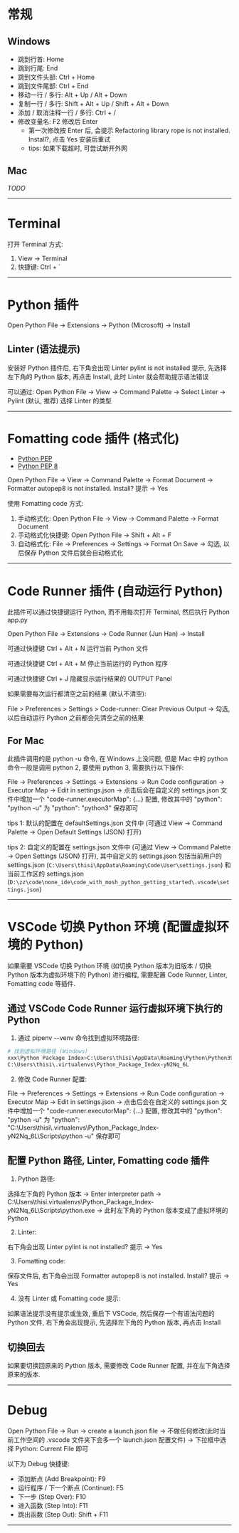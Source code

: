
# 常规

## Windows

- 跳到行首: Home
- 跳到行尾: End
- 跳到文件头部: Ctrl + Home
- 跳到文件尾部: Ctrl + End
- 移动一行 / 多行: Alt + Up / Alt + Down
- 复制一行 / 多行: Shift + Alt + Up / Shift + Alt + Down
- 添加 / 取消注释一行 / 多行: Ctrl + /
- 修改变量名: F2 修改后 Enter
  - 第一次修改按 Enter 后, 会提示 Refactoring library rope is not installed. Install?, 点击 Yes 安装后重试
  - tips: 如果下载超时, 可尝试断开外网

## Mac

_TODO_

---

# Terminal

打开 Terminal 方式:

1. View -> Terminal
2. 快捷键: Ctrl + `

---

# Python 插件

Open Python File -> Extensions -> Python (Microsoft) -> Install

## Linter (语法提示)

安装好 Python 插件后, 右下角会出现 Linter pylint is not installed 提示, 先选择左下角的 Python 版本, 再点击 Install, 此时 Linter 就会帮助提示语法错误

可以通过: Open Python File -> View -> Command Palette -> Select Linter -> Pylint (默认, 推荐) 选择 Linter 的类型

---

# Fomatting code 插件 (格式化)

- [Python PEP](https://www.python.org/dev/peps/)
- [Python PEP 8](https://www.python.org/dev/peps/pep-0008/)

Open Python File -> View -> Command Palette -> Format Document -> Formatter autopep8 is not installed. Install? 提示 -> Yes

使用 Fomatting code 方式:

1. 手动格式化: Open Python File -> View -> Command Palette -> Format Document
2. 手动格式化快捷键: Open Python File -> Shift + Alt + F
3. 自动格式化: File -> Preferences -> Settings -> Format On Save -> 勾选, 以后保存 Python 文件后就会自动格式化

---

# Code Runner 插件 (自动运行 Python)

此插件可以通过快捷键运行 Python, 而不用每次打开 Terminal, 然后执行 Python app.py

Open Python File -> Extensions -> Code Runner (Jun Han) -> Install

可通过快捷键 Ctrl + Alt + N 运行当前 Python 文件

可通过快捷键 Ctrl + Alt + M 停止当前运行的 Python 程序

可通过快捷键 Ctrl + J 隐藏显示运行结果的 OUTPUT Panel

如果需要每次运行都清空之前的结果 (默认不清空):

File > Preferences > Settings > Code-runner: Clear Previous Output -> 勾选, 以后自动运行 Python 之前都会先清空之前的结果

## For Mac

此插件调用的是 python -u 命令, 在 Windows 上没问题, 但是 Mac 中的 python 命令一般是调用 python 2, 要使用 python 3, 需要执行以下操作:

File -> Preferences -> Settings -> Extensions -> Run Code configuration -> Executor Map -> Edit in settings.json -> 点击后会在自定义的 settings.json 文件中增加一个 "code-runner.executorMap": {...} 配置, 修改其中的 "python": "python -u" 为 "python": "python3" 保存即可

tips 1: 默认的配置在 defaultSettings.json 文件中 (可通过 View -> Command Palette -> Open Default Settings (JSON) 打开)

tips 2: 自定义的配置在 settings.json 文件中 (可通过 View -> Command Palette -> Open Settings (JSON) 打开), 其中自定义的 settings.json 包括当前用户的 settings.json (`C:\Users\thisi\AppData\Roaming\Code\User\settings.json`) 和当前工作区的 settings.json (`D:\zz\code\none_ide\code_with_mosh_python_getting_started\.vscode\settings.json`)

---

# VSCode 切换 Python 环境 (配置虚拟环境的 Python)

如果需要 VSCode 切换 Python 环境 (如切换 Python 版本为旧版本 / 切换 Python 版本为虚拟环境下的 Python) 进行编程, 需要配置 Code Runner, Linter, Fomatting code 等插件.

## 通过 VSCode Code Runner 运行虚拟环境下执行的 Python

1. 通过 pipenv --venv 命令找到虚拟环境路径:

```bash
# 找到虚拟环境路径 (Windows)
xxx\Python Package Index>C:\Users\thisi\AppData\Roaming\Python\Python39\Scripts\pipenv --venv
C:\Users\thisi\.virtualenvs\Python_Package_Index-yN2Nq_6L
```

2. 修改 Code Runner 配置:

File -> Preferences -> Settings -> Extensions -> Run Code configuration -> Executor Map -> Edit in settings.json -> 点击后会在自定义的 settings.json 文件中增加一个 "code-runner.executorMap": {...} 配置, 修改其中的 "python": "python -u" 为 "python": "C:\\Users\\thisi\\.virtualenvs\\Python_Package_Index-yN2Nq_6L\\Scripts\\python -u" 保存即可

## 配置 Python 路径, Linter, Fomatting code 插件

1. Python 路径:

选择左下角的 Python 版本 -> Enter interpreter path -> C:\Users\thisi\.virtualenvs\Python_Package_Index-yN2Nq_6L\Scripts\python.exe -> 此时左下角的 Python 版本变成了虚拟环境的 Python

2. Linter:

右下角会出现 Linter pylint is not installed? 提示 -> Yes

3. Fomatting code:

保存文件后, 右下角会出现 Formatter autopep8 is not installed. Install? 提示 -> Yes

4. 没有 Linter 或 Fomatting code 提示:

如果语法提示没有提示或生效, 重启下 VSCode, 然后保存一个有语法问题的 Python 文件, 右下角会出现提示, 先选择左下角的 Python 版本, 再点击 Install

## 切换回去

如果要切换回原来的 Python 版本, 需要修改 Code Runner 配置, 并在左下角选择原来的版本.

---

# Debug

Open Python File -> Run -> create a launch.json file -> 不做任何修改(此时当前工作空间的 .vscode 文件夹下会多一个 launch.json 配置文件) -> 下拉框中选择 Python: Current File 即可

以下为 Debug 快捷键:
- 添加断点 (Add Breakpoint): F9
- 运行程序 / 下一个断点 (Continue): F5
- 下一步 (Step Over): F10
- 进入函数 (Step Into): F11
- 跳出函数 (Step Out): Shift + F11

---
